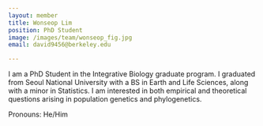 ```yaml
---
layout: member
title: Wonseop Lim
position: PhD Student
image: /images/team/wonseop_fig.jpg
email: david9456@berkeley.edu

---
```


I am a PhD Student in the Integrative Biology graduate program. I graduated from Seoul National University with a BS in Earth and Life Sciences, along with a minor in Statistics. I am interested in both empirical and theoretical questions arising in population genetics and phylogenetics.

Pronouns: He/Him
